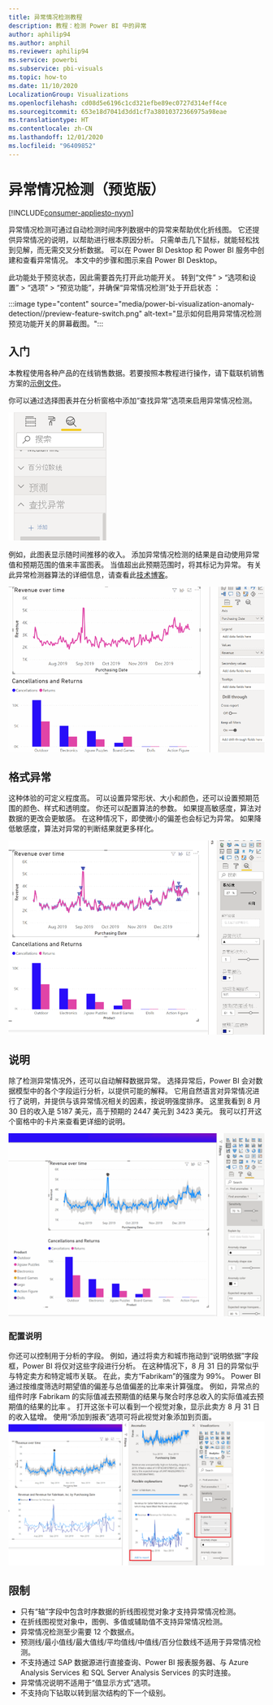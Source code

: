 ```yaml
---
title: 异常情况检测教程
description: 教程：检测 Power BI 中的异常
author: aphilip94
ms.author: anphil
ms.reviewer: aphilip94
ms.service: powerbi
ms.subservice: pbi-visuals
ms.topic: how-to
ms.date: 11/10/2020
LocalizationGroup: Visualizations
ms.openlocfilehash: cd08d5e6196c1cd321efbe89ec0727d314eff4ce
ms.sourcegitcommit: 653e18d7041d3dd1cf7a38010372366975a98eae
ms.translationtype: HT
ms.contentlocale: zh-CN
ms.lasthandoff: 12/01/2020
ms.locfileid: "96409852"
---
```

# <a name="anomaly-detection-preview"></a>异常情况检测（预览版）

[!INCLUDE[consumer-appliesto-nyyn](../includes/consumer-appliesto-nyyn.md)]    

异常情况检测可通过自动检测时间序列数据中的异常来帮助优化折线图。 它还提供异常情况的说明，以帮助进行根本原因分析。  只需单击几下鼠标，就能轻松找到见解，而无需交叉分析数据。 可以在 Power BI Desktop 和 Power BI 服务中创建和查看异常情况。 本文中的步骤和图示来自 Power BI Desktop。

此功能处于预览状态，因此需要首先打开此功能开关。 转到“文件” > “选项和设置” > “选项” > “预览功能”，并确保“异常情况检测”处于开启状态    ：

:::image type="content" source="media/power-bi-visualization-anomaly-detection//preview-feature-switch.png" alt-text="显示如何启用异常情况检测预览功能开关的屏幕截图。":::
 
## <a name="get-started"></a>入门
本教程使用各种产品的在线销售数据。若要按照本教程进行操作，请下载联机销售方案的[示例文件](https://github.com/microsoft/powerbi-desktop-samples/blob/master/Monthly%20Desktop%20Blog%20Samples/2020/2020SU09%20Blog%20Demo%20-%20September.pbix)。

你可以通过选择图表并在分析窗格中添加“查找异常”选项来启用异常情况检测。 

 ![显示异常情况检测入口点的屏幕截图](media/power-bi-visualization-anomaly-detection/entry-point.png)

 例如，此图表显示随时间推移的收入。 添加异常情况检测的结果是自动使用异常值和预期范围的值来丰富图表。 当值超出此预期范围时，将其标记为异常。 有关此异常检测器算法的详细信息，请查看此[技术博客](https://techcommunity.microsoft.com/t5/ai-customer-engineering-team/overview-of-sr-cnn-algorithm-in-azure-anomaly-detector/ba-p/982798)。

 ![显示如何添加异常的屏幕截图](media/power-bi-visualization-anomaly-detection/add-anomalies.gif)
 
## <a name="format-anomalies"></a>格式异常

这种体验的可定义程度高。 可以设置异常形状、大小和颜色，还可以设置预期范围的颜色、样式和透明度。 你还可以配置算法的参数。  如果提高敏感度，算法对数据的更改会更敏感。 在这种情况下，即使微小的偏差也会标记为异常。 如果降低敏感度，算法对异常的判断结果就更多样化。

 ![显示如何设置异常格式的屏幕截图](media/power-bi-visualization-anomaly-detection/format-anomalies.png)
 
## <a name="explanations"></a>说明
除了检测异常情况外，还可以自动解释数据异常。 选择异常后，Power BI 会对数据模型中的各个字段运行分析，以提供可能的解释。 它用自然语言对异常情况进行了说明，并提供与该异常情况相关的因素，按说明强度排序。 这里我看到 8 月 30 日的收入是 5187 美元，高于预期的 2447 美元到 3423 美元。 我可以打开这个窗格中的卡片来查看更详细的说明。

![显示如何查看说明的屏幕截图](media/power-bi-visualization-anomaly-detection/view-explanations.gif)
 
### <a name="configure-explanations"></a>配置说明
你还可以控制用于分析的字段。 例如，通过将卖方和城市拖动到“说明依据”字段框，Power BI 将仅对这些字段进行分析。 在这种情况下，8 月 31 日的异常似乎与特定卖方和特定城市关联。 在此，卖方“Fabrikam”的强度为 99%。 Power BI 通过按维度筛选时期望值的偏差与总值偏差的比率来计算强度。 例如，异常点的组件时序 Fabrikam 的实际值减去预期值的结果与聚合时序总收入的实际值减去预期值的结果的比率 。 打开这张卡可以看到一个视觉对象，显示此卖方 8 月 31 日的收入猛增。 使用“添加到报表”选项可将此视觉对象添加到页面。
![显示如何配置说明的屏幕截图](media/power-bi-visualization-anomaly-detection/configure-explanations.png)

## <a name="limitations"></a>限制
- 只有“轴”字段中包含时序数据的折线图视觉对象才支持异常情况检测。
- 在折线图视觉对象中，图例、多值或辅助值不支持异常情况检测。
- 异常情况检测至少需要 12 个数据点。
- 预测线/最小值线/最大值线/平均值线/中值线/百分位数线不适用于异常情况检测。
- 不支持通过 SAP 数据源进行直接查询、Power BI 报表服务器、与 Azure Analysis Services 和 SQL Server Analysis Services 的实时连接。
- 异常情况说明不适用于“值显示方式”选项。
- 不支持向下钻取以转到层次结构的下一个级别。
